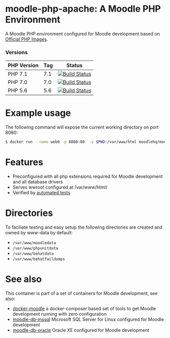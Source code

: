 # moodle-php-apache: A Moodle PHP Environment

A Moodle PHP environment configured for Moodle development based on [Official PHP Images](https://hub.docker.com/_/php/).

### Versions

| PHP Version  | Tag | Status |
|--------------|-----|--------|
| PHP 7.1 | 7.1 | [![Build Status](https://travis-ci.org/moodlehq/moodle-php-apache.svg?branch=php71)](https://travis-ci.org/moodlehq/moodle-php-apache)|
| PHP 7.0 | 7.0 | [![Build Status](https://travis-ci.org/moodlehq/moodle-php-apache.svg?branch=php70)](https://travis-ci.org/moodlehq/moodle-php-apache)|
|PHP 5.6 | 5.6 | [![Build Status](https://travis-ci.org/moodlehq/moodle-php-apache.svg?branch=php56)](https://travis-ci.org/moodlehq/moodle-php-apache)|

# Example usage
The following command will expose the current working directory on port 8080:
```bash
$ docker run --name web0 -p 8080:80  -v $PWD:/var/www/html moodlehq/moodle-php-apache:7.1
```

# Features

* Preconfigured with all php extensions required for Moodle development and all database drivers
* Serves wwroot configured at /var/www/html/
* Verified by [automated tests](https://travis-ci.org/moodlehq/moodle-php-apache)

# Directories

To faciliate testing and easy setup the following directories are created and owned by www-data by default:
* `/var/www/moodledata`
* `/var/www/phpunitdata`
* `/var/www/behatdata`
* `/var/www/behatfaildumps`


# See also
This container is part of a set of containers for Moodle development, see also:
* [docker-moodle](https://github.com/moodlehq/docker-moodle) a docker-composer based set of tools to get Moodle development running with zero configuration
* [moodle-db-mssql](https://github.com/moodlehq/moodle-db-mssql) Microsoft SQL Server for Linux configured for Moodle development
* [moodle-db-oracle](https://github.com/moodlehq/moodle-db-oracle) Oracle XE configured for Moodle development
